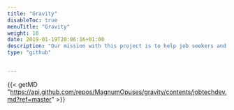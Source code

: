 ```yaml
---
title: "Gravity"
disableToc: true
menuTitle: "Gravity"
weight: 10
date: 2019-01-19T20:06:16+01:00
description: "Our mission with this project is to help job seekers and employers to find each other, to boost innovation within the labor market and to create opportunities for all actors within the industry sector."
type: "github"


---
```


{{< getMD "https://api.github.com/repos/MagnumOpuses/gravity/contents/jobtechdev.md?ref=master" >}}